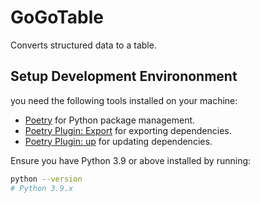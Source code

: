 # GoGoTable

Converts structured data to a table.

## Setup Development Environonment

you need the following tools installed on your machine:

- [Poetry](https://python-poetry.org) for Python package management.
- [Poetry Plugin: Export](https://github.com/python-poetry/poetry-plugin-export)
  for exporting dependencies.
- [Poetry Plugin: up](https://github.com/MousaZeidBaker/poetry-plugin-up)
  for updating dependencies.

Ensure you have Python 3.9 or above installed by running:

```bash
python --version
# Python 3.9.x
```

